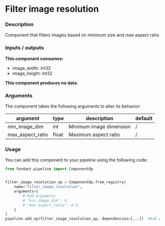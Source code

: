# Filter image resolution

### Description
Component that filters images based on minimum size and max aspect ratio

### Inputs / outputs

**This component consumes:**

- image_width: int32
- image_height: int32

**This component produces no data.**

### Arguments

The component takes the following arguments to alter its behavior:

| argument | type | description | default |
| -------- | ---- | ----------- | ------- |
| min_image_dim | int | Minimum image dimension | / |
| max_aspect_ratio | float | Maximum aspect ratio | / |

### Usage

You can add this component to your pipeline using the following code:

```python
from fondant.pipeline import ComponentOp


filter_image_resolution_op = ComponentOp.from_registry(
    name="filter_image_resolution",
    arguments={
        # Add arguments
        # "min_image_dim": 0,
        # "max_aspect_ratio": 0.0,
    }
)
pipeline.add_op(filter_image_resolution_op, dependencies=[...])  #Add previous component as dependency
```

